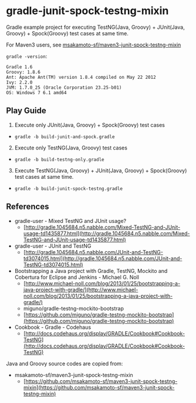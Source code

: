 gradle-junit-spock-testng-mixin
===============================

Gradle example project for executing TestNG(Java, Groovy) + JUnit(Java, Groovy) + Spock(Groovy) test cases at same time.

For Maven3 users, see [msakamoto-sf/maven3-junit-spock-testng-mixin](https://github.com/msakamoto-sf/maven3-junit-spock-testng-mixin)

`gradle -version`:
```
Gradle 1.6
Groovy: 1.8.6
Ant: Apache Ant(TM) version 1.8.4 compiled on May 22 2012
Ivy: 2.2.0
JVM: 1.7.0_25 (Oracle Corporation 23.25-b01)
OS: Windows 7 6.1 amd64
```

Play Guide
----

1. Execute only JUnit(Java, Groovy) + Spock(Groovy) test cases
  * `gradle -b build-junit-and-spock.gradle`
2. Execute only TestNG(Java, Groovy) test cases
  * `gradle -b build-testng-only.gradle`
3. Execute TestNG(Java, Groovy) + JUnit(Java, Groovy) + Spock(Groovy) test cases at same time.
  * `gradle -b build-junit-spock-testng.gradle`

References
----

+ gradle-user - Mixed TestNG and JUnit usage?
  + [http://gradle.1045684.n5.nabble.com/Mixed-TestNG-and-JUnit-usage-td1435877.html](http://gradle.1045684.n5.nabble.com/Mixed-TestNG-and-JUnit-usage-td1435877.html)
+ gradle-user - JUnit and TestNG
  + [http://gradle.1045684.n5.nabble.com/JUnit-and-TestNG-td3074015.html](http://gradle.1045684.n5.nabble.com/JUnit-and-TestNG-td3074015.html)
+ Bootstrapping a Java project with Gradle, TestNG, Mockito and Cobertura for Eclipse and Jenkins - Michael G. Noll
  + [http://www.michael-noll.com/blog/2013/01/25/bootstrapping-a-java-project-with-gradle/](http://www.michael-noll.com/blog/2013/01/25/bootstrapping-a-java-project-with-gradle/)
  + miguno/gradle-testng-mockito-bootstrap
  + [https://github.com/miguno/gradle-testng-mockito-bootstrap](https://github.com/miguno/gradle-testng-mockito-bootstrap)
+ Cookbook - Gradle - Codehaus
  + [http://docs.codehaus.org/display/GRADLE/Cookbook#Cookbook-TestNG](http://docs.codehaus.org/display/GRADLE/Cookbook#Cookbook-TestNG)

Java and Groovy source codes are copied from:

+ msakamoto-sf/maven3-junit-spock-testng-mixin
  + [https://github.com/msakamoto-sf/maven3-junit-spock-testng-mixin](https://github.com/msakamoto-sf/maven3-junit-spock-testng-mixin)

